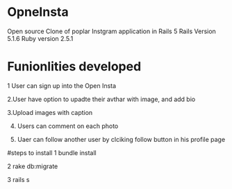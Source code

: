 # OpneInsta

Open source Clone of poplar Instgram application in Rails 5
Rails Version 5.1.6
Ruby version 2.5.1

# Funionlities developed
 1 User can sign up into the Open Insta
 
 2.User have option to upadte their avthar with image, and add bio
 
 3.Upload images with caption
 
 4. Users can comment on each photo
 
 5. Uaer can follow another user by clciking follow button in his profile page
 
 #steps to install
 1 bundle install
 
 2 rake db:migrate
 
 3 rails s
